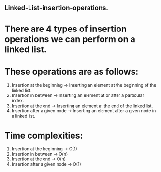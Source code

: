## Linked-List-insertion-operations.  
# There are 4 types of insertion operations we can perform on a linked list.  
# These operations are as follows:  
1. Insertion at the beginning -> Inserting an element at the beginning of the linked list.  
2. Insertion in between -> Inserting an element at or after a particular index.  
3. Insertion at the end -> Inserting an element at the end of the linked list.  
4. Insertion after a given node -> Inserting an element after a given node in a linked list.  
  
# Time complexities:  
1. Insertion at the beginning -> O(1)  
2. Insertion in between -> O(n)  
3. Insertion at the end -> O(n)  
4. Insertion after a given node -> O(1)
